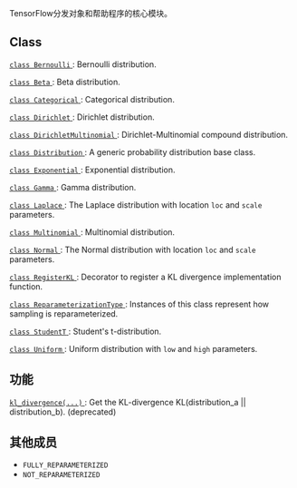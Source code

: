 TensorFlow分发对象和帮助程序的核心模块。

## Class 
[ `class Bernoulli` ](https://tensorflow.google.cn/api_docs/python/tf/compat/v1/distributions/Bernoulli): Bernoulli distribution.

[ `class Beta` ](https://tensorflow.google.cn/api_docs/python/tf/compat/v1/distributions/Beta): Beta distribution.

[ `class Categorical` ](https://tensorflow.google.cn/api_docs/python/tf/compat/v1/distributions/Categorical): Categorical distribution.

[ `class Dirichlet` ](https://tensorflow.google.cn/api_docs/python/tf/compat/v1/distributions/Dirichlet): Dirichlet distribution.

[ `class DirichletMultinomial` ](https://tensorflow.google.cn/api_docs/python/tf/compat/v1/distributions/DirichletMultinomial): Dirichlet-Multinomial compound distribution.

[ `class Distribution` ](https://tensorflow.google.cn/api_docs/python/tf/compat/v1/distributions/Distribution): A generic probability distribution base class.

[ `class Exponential` ](https://tensorflow.google.cn/api_docs/python/tf/compat/v1/distributions/Exponential): Exponential distribution.

[ `class Gamma` ](https://tensorflow.google.cn/api_docs/python/tf/compat/v1/distributions/Gamma): Gamma distribution.

[ `class Laplace` ](https://tensorflow.google.cn/api_docs/python/tf/compat/v1/distributions/Laplace): The Laplace distribution with location  `loc`  and  `scale`  parameters.

[ `class Multinomial` ](https://tensorflow.google.cn/api_docs/python/tf/compat/v1/distributions/Multinomial): Multinomial distribution.

[ `class Normal` ](https://tensorflow.google.cn/api_docs/python/tf/compat/v1/distributions/Normal): The Normal distribution with location  `loc`  and  `scale`  parameters.

[ `class RegisterKL` ](https://tensorflow.google.cn/api_docs/python/tf/compat/v1/distributions/RegisterKL): Decorator to register a KL divergence implementation function.

[ `class ReparameterizationType` ](https://tensorflow.google.cn/api_docs/python/tf/compat/v1/distributions/ReparameterizationType): Instances of this class represent how sampling is reparameterized.

[ `class StudentT` ](https://tensorflow.google.cn/api_docs/python/tf/compat/v1/distributions/StudentT): Student's t-distribution.

[ `class Uniform` ](https://tensorflow.google.cn/api_docs/python/tf/compat/v1/distributions/Uniform): Uniform distribution with  `low`  and  `high`  parameters.

## 功能
[ `kl_divergence(...)` ](https://tensorflow.google.cn/api_docs/python/tf/compat/v1/distributions/kl_divergence): Get the KL-divergence KL(distribution_a || distribution_b). (deprecated)

## 其他成员
-  `FULLY_REPARAMETERIZED`  
-  `NOT_REPARAMETERIZED`  

